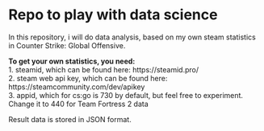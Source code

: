 <h1> Repo to play with data science </h1>

<p> In this repository, i will do data analysis, based on my own steam statistics in Counter Strike: Global Offensive.</p>

<p><b>To get your own statistics, you need:</b><br>
1. steamid, which can be found here: https://steamid.pro/ <br>
2. steam web api key, which can be found here: https://steamcommunity.com/dev/apikey <br>
3. appid, which for cs:go is 730 by default, but feel free to experiment.<br>
Change it to 440 for Team Fortress 2 data
</p>

<p>
Result data is stored in JSON format.
</p>
